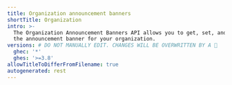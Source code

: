 ```yaml
---
title: Organization announcement banners
shortTitle: Organization
intro: >-
  The Organization Announcement Banners API allows you to get, set, and remove
  the announcement banner for your organization.
versions: # DO NOT MANUALLY EDIT. CHANGES WILL BE OVERWRITTEN BY A 🤖
  ghec: '*'
  ghes: '>=3.8'
allowTitleToDifferFromFilename: true
autogenerated: rest
---
```




<!-- Content after this section is automatically generated -->
